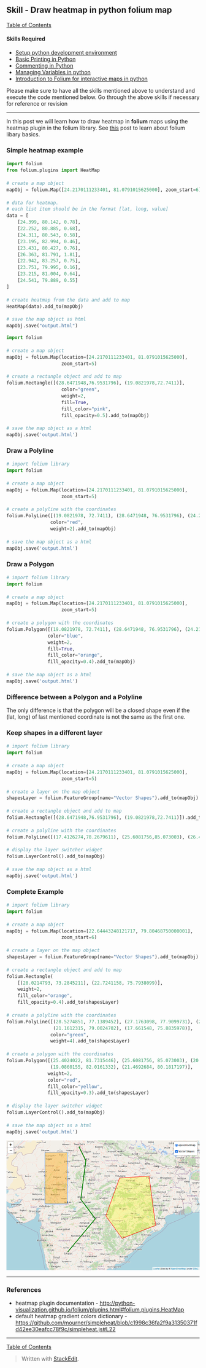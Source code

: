 ## Skill - Draw heatmap in python folium map

[Table of Contents](https://nagasudhir.blogspot.com/2020/04/taming-python-table-of-contents.html)

#### Skills Required
* [Setup python development environment](https://nagasudhir.blogspot.com/2020/04/setup-python-development-environment_14.html)
* [Basic Printing in Python](https://nagasudhir.blogspot.com/2020/04/basic-printing-in-python.html)
* [Commenting in Python](https://nagasudhir.blogspot.com/2020/04/comments-in-python.html)
* [Managing Variables in python](https://nagasudhir.blogspot.com/2020/04/managing-variables-in-python.html)
* [Introduction to Folium for interactive maps in python](https://nagasudhir.blogspot.com/2021/07/introduction-to-folium-for-interactive.html)

Please make sure to have all the skills mentioned above to understand and execute the code mentioned below. Go through the above skills if necessary for reference or revision
<hr/>

In this post we will learn how to draw heatmap in **folium** maps using the heatmap plugin in the folium library. See [this](https://nagasudhir.blogspot.com/2021/07/introduction-to-folium-for-interactive.html) post to learn about folium libary basics.

### Simple heatmap example
```python
import folium
from folium.plugins import HeatMap

# create a map object
mapObj = folium.Map([24.2170111233401, 81.0791015625000], zoom_start=6)

# data for heatmap. 
# each list item should be in the format [lat, long, value]
data = [
    [24.399, 80.142, 0.78],
    [22.252, 80.885, 0.68],
    [24.311, 80.543, 0.58],
    [23.195, 82.994, 0.46],
    [23.431, 80.427, 0.76],
    [26.363, 81.791, 1.81],
    [22.942, 83.257, 0.75],
    [23.751, 79.995, 0.16],
    [23.215, 81.004, 0.64],
    [24.541, 79.889, 0.55]
]

# create heatmap from the data and add to map
HeatMap(data).add_to(mapObj)

# save the map object as html
mapObj.save("output.html")
```


```python
import folium

# create a map object
mapObj = folium.Map(location=[24.2170111233401, 81.0791015625000],
                    zoom_start=5)

# create a rectangle object and add to map
folium.Rectangle([(28.6471948,76.9531796), (19.0821978,72.7411)],
                    color="green",
                    weight=2,
                    fill=True,
                    fill_color="pink",
                    fill_opacity=0.5).add_to(mapObj)

# save the map object as a html
mapObj.save('output.html')
```

### Draw a Polyline
```python
# import folium library
import folium

# create a map object
mapObj = folium.Map(location=[24.2170111233401, 81.0791015625000],
                    zoom_start=5)

# create a polyline with the coordinates
folium.PolyLine([(19.0821978, 72.7411), (28.6471948, 76.9531796), (24.2170111233401, 81.0791015625000)],
                color="red",
                weight=2).add_to(mapObj)

# save the map object as a html
mapObj.save('output.html')
```

### Draw a Polygon
```python
# import folium library
import folium

# create a map object
mapObj = folium.Map(location=[24.2170111233401, 81.0791015625000],
                    zoom_start=5)

# create a polygon with the coordinates
folium.Polygon([(19.0821978, 72.7411), (28.6471948, 76.9531796), (24.2170111233401, 81.0791015625000), (20.7021709, 76.9905048), (12.9542946, 77.490855)],
               color="blue",
               weight=2,
               fill=True,
               fill_color="orange",
               fill_opacity=0.4).add_to(mapObj)

# save the map object as a html
mapObj.save('output.html')
```

### Difference between a Polygon and a Polyline
The only difference is that the polygon will be a closed shape even if the (lat, long) of last mentioned coordinate is not the same as the first one.

### Keep shapes in a different layer
```python
# import folium library
import folium

# create a map object
mapObj = folium.Map(location=[24.2170111233401, 81.0791015625000],
                    zoom_start=5)

# create a layer on the map object
shapesLayer = folium.FeatureGroup(name="Vector Shapes").add_to(mapObj)

# create a rectangle object and add to map
folium.Rectangle([(28.6471948,76.9531796), (19.0821978,72.7411)]).add_to(shapesLayer)

# create a polyline with the coordinates
folium.PolyLine([(17.4126274,78.2679611), (25.6081756,85.073003), (26.4473103,80.2683428)]).add_to(shapesLayer)

# display the layer switcher widget
folium.LayerControl().add_to(mapObj)

# save the map object as a html
mapObj.save('output.html')
```

### Complete Example
```python
# import folium library
import folium

# create a map object
mapObj = folium.Map(location=[22.64443248121717, 79.80468750000001],
                    zoom_start=6)

# create a layer on the map object
shapesLayer = folium.FeatureGroup(name="Vector Shapes").add_to(mapObj)

# create a rectangle object and add to map
folium.Rectangle(
    [(28.0214793, 73.2845211), (22.7241158, 75.7938099)],
    weight=2,
    fill_color="orange",
    fill_opacity=0.4).add_to(shapesLayer)

# create a polyline with the coordinates
folium.PolyLine([(28.5274851, 77.1389452), (27.1763098, 77.9099731), (23.199552, 77.3358515),
                 (21.1612315, 79.0024702), (17.661548, 75.8835978)],
                color="green",
                weight=4).add_to(shapesLayer)

# create a polygon with the coordinates
folium.Polygon([(25.4024022, 81.7315446), (25.6081756, 85.073003), (20.4631843, 85.8327264),
                (19.0860155, 82.0161332), (21.4692684, 80.1817197)],
               weight=2,
               color="red",
               fill_color="yellow",
               fill_opacity=0.3).add_to(shapesLayer)

# display the layer switcher widget
folium.LayerControl().add_to(mapObj)

# save the map object as a html
mapObj.save('output.html')
```

![folium_rectangle_polygon_demo](https://github.com/nagasudhirpulla/taming_python/raw/master/blog/skills/assets/img/folium_rectangle_polygon_demo.png)

<hr/>

### References
* heatmap plugin documentation - http://python-visualization.github.io/folium/plugins.html#folium.plugins.HeatMap
* default heatmap gradient colors dictionary - https://github.com/mourner/simpleheat/blob/c1998c36fa2f9a31350371fd42ee30eafcc78f9c/simpleheat.js#L22

<hr/>

[Table of Contents](https://nagasudhir.blogspot.com/2020/04/taming-python-table-of-contents.html)





> Written with [StackEdit](https://stackedit.io/).
<!--stackedit_data:
eyJoaXN0b3J5IjpbMTg2MjY3MTUxNyw5MTU2NDY0MjIsLTE4OT
g0ODQ3MjQsOTg4NjY0MDFdfQ==
-->